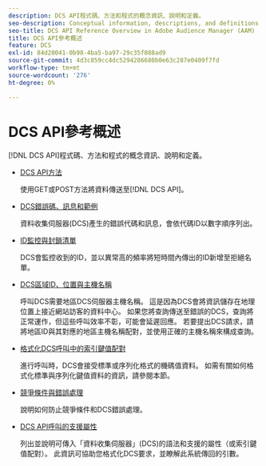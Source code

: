 ```yaml
---
description: DCS API程式碼、方法和程式的概念資訊、說明和定義。
seo-description: Conceptual information, descriptions, and definitions for DCS API code, methods, and processes in Adobe Audience Manager (AAM).
seo-title: DCS API Reference Overview in Adobe Audience Manager (AAM)
title: DCS API參考概述
feature: DCS
exl-id: 84d20041-0b98-4ba5-ba97-29c35f088ad9
source-git-commit: 4d3c859cc4dc5294286680b0e63c287e0409f7fd
workflow-type: tm+mt
source-wordcount: '276'
ht-degree: 0%

---
```


# DCS API參考概述

[!DNL DCS API]程式碼、方法和程式的概念資訊、說明和定義。

* [DCS API方法](/help/using/api/dcs-intro/dcs-api-reference/dcs-api-methods.md)

  使用GET或POST方法將資料傳送至[!DNL DCS API]。

* [DCS錯誤碼、訊息和範例](/help/using/api/dcs-intro/dcs-api-reference/dcs-error-codes.md)

  資料收集伺服器(DCS)產生的錯誤代碼和訊息，會依代碼ID以數字順序列出。

* [ID監控與封鎖清單](/help/using/api/dcs-intro/dcs-api-reference/id-monitoring-denylisting.md)

  DCS會監控收到的ID，並以異常高的頻率將短時間內傳出的ID新增至拒絕名單。

* [DCS區域ID、位置與主機名稱](/help/using/api/dcs-intro/dcs-api-reference/dcs-regions.md)

  呼叫DCS需要地區DCS伺服器主機名稱。 這是因為DCS會將資訊儲存在地理位置上接近網站訪客的資料中心。 如果您將查詢傳送至錯誤的DCS，查詢將正常運作，但這些呼叫效率不彰，可能會延遲回應。 若要提出DCS請求，請將地區ID與其對應的地區主機名稱配對，並使用正確的主機名稱來構成查詢。

* [格式化DCS呼叫中的索引鍵值配對](/help/using/api/dcs-intro/dcs-api-reference/dcs-key-format.md)

  進行呼叫時，DCS會接受標準或序列化格式的機碼值資料。 如需有關如何格式化標準與序列化鍵值資料的資訊，請參閱本節。

* [競爭條件與錯誤處理](/help/using/api/dcs-intro/dcs-api-reference/dcs-race-conditions.md)

  說明如何防止競爭條件和DCS錯誤處理。

* [DCS API呼叫的支援屬性](/help/using/api/dcs-intro/dcs-api-reference/dcs-keys.md)

  列出並說明可傳入「資料收集伺服器」(DCS)的語法和支援的屬性（或索引鍵值配對）。 此資訊可協助您格式化DCS要求，並瞭解此系統傳回的引數。
